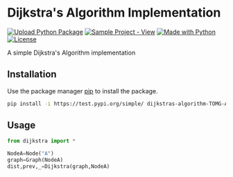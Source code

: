 # Dijkstra's Algorithm Implementation
[![Upload Python Package](https://github.com/TOMG-A/DijkstrasAlgorithm/actions/workflows/python-publish.yml/badge.svg)](https://github.com/TOMG-A/DijkstrasAlgorithm/actions/workflows/python-publish.yml)
[![Sample Project - View](https://img.shields.io/badge/Sample_Project-View-informational?logo=github)](https://)
[![Made with Python](https://img.shields.io/badge/Python->=3.8-blue?logo=python&logoColor=white)](https://python.org "Go to Python homepage")
[![License](https://img.shields.io/badge/License-MIT-blue)](#license)


A simple Dijkstra's Algorithm implementation


## Installation

Use the package manager [pip](https://pip.pypa.io/en/stable/) to install the package.

```bash
pip install -i https://test.pypi.org/simple/ dijkstras-algorithm-TOMG-A
```

## Usage



```python
from dijkstra import *

NodeA=Node("A")
graph=Graph(NodeA)
dist,prev,_=Dijkstra(graph,NodeA)
```


